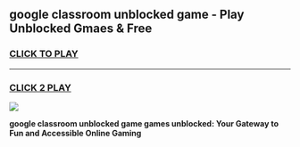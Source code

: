 
## google classroom unblocked game - Play Unblocked Gmaes & Free
<h3>
<a href="https://premium.freeplayer.one?title=google_classroom_unblocked_game&ref=20F">CLICK TO PLAY</a></h3>
<hr>

<h3>
<a href="https://premium.freeplayer.one?title=google_classroom_unblocked_game&ref=20F">CLICK 2 PLAY</a>
  
</h3>

<a href="https://premium.freeplayer.one?title=google_classroom_unblocked_game&ref=20F/"><img src="https://clearcache.store/games.png"></a>


**google classroom unblocked game games unblocked: Your Gateway to Fun and Accessible Online Gaming**
